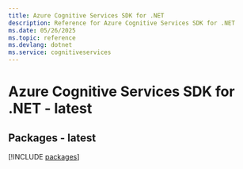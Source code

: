 ```yaml
---
title: Azure Cognitive Services SDK for .NET
description: Reference for Azure Cognitive Services SDK for .NET
ms.date: 05/26/2025
ms.topic: reference
ms.devlang: dotnet
ms.service: cognitiveservices
---
```

# Azure Cognitive Services SDK for .NET - latest
## Packages - latest
[!INCLUDE [packages](cognitive-services-index.md)]
